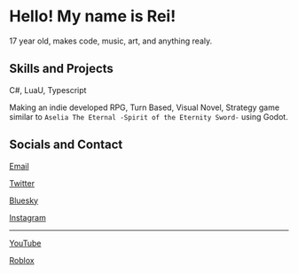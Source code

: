 # Hello! My name is Rei!

17 year old, makes code, music, art, and anything realy.

## Skills and Projects

C#, LuaU, Typescript

Making an indie developed RPG, Turn Based, Visual Novel, Strategy game similar to `Aselia The Eternal -Spirit of the Eternity Sword-` using Godot.

## Socials and Contact

[Email](mailto:reimakesgames.dev@gmail.com)

[Twitter](https://twitter.com/reimakesgames)

[Bluesky](https://bsky.app/profile/reicaffie.com)

[Instagram](https://instagram.com/reimakesgames)

---

[YouTube](https://youtube.com/@reimakesgames)

[Roblox](https://www.roblox.com/users/309302130/profile)
